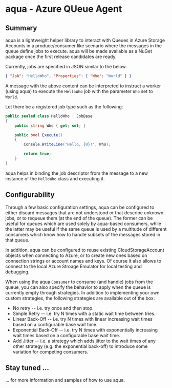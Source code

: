 # aqua - Azure QUeue Agent

## Summary
aqua is a lightweight helper library to interact with Queues in Azure Storage Accounts in a produce/consumer like
scenario where the messages in the queue define jobs to execute. aqua will be made available as a NuGet package once
the first release candidates are ready.

Currently, jobs are specified in JSON similar to the below.
```json
{ "Job": "HelloWho", "Properties": { "Who": "World" } }
```

A message with the above content can be interpreted to instruct a worker (using aqua) to execute the `HelloWho` job with
the parameter `Who` set to `World`.

Let there be a registered job type such as the following:

```c#
public sealed class HelloWho : JobBase
{
    public string Who { get; set; }

    public bool Execute()
    {
        Console.WriteLine("Hello, {0}!", Who);

        return true;
    }
}
```

aqua helps in binding the job descriptor from the message to a new instance of the `HelloWho` class and executing it.

## Configurability
Through a few basic configuration settings, aqua can be configured to either discard messages that are not understood or
that describe unknown jobs, or to requeue them (at the end of the queue). The former can be useful for queues which are
used solely by aqua-based consumers, while the latter may be useful if the same queue is used by a multitude of
different consumers which know how to handle subsets of the messages stored in that queue.

In addition, aqua can be configured to reuse existing CloudStorageAccount objects when connecting to Azure, or to create
new ones based on connection strings or account names and keys. Of course it also allows to connect to the local Azure
Stroage Emulator for local testing and debugging.

When using the aqua `Consumer` to consume (and handle) jobs from the queue, you can also specify the behavior to apply
when the queue is currently empty through strategies. In addition to implementing your own custom strategies, the
following strategies are available out of the box:
- No retry -- i.e. try once and then stop.
- Simple Retry -- i.e. try N times with a static wait time between tries.
- Linear Back-Off -- i.e. try N times with linear increasing wait times based on a configurable base wait time.
- Exponential Back-Off -- i.e. try N times with exponentially increasing wait times based on a configurable base wait
time.
- Add Jitter -- i.e. a strategy which adds jitter to the wait times of any other strategy (e.g. the exponential
back-off) to introduce some variation for competing consumers.

## Stay tuned ...
... for more information and samples of how to use aqua.
